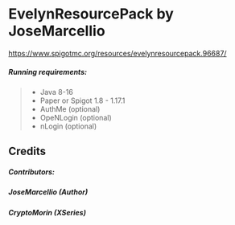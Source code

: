 # EvelynResourcePack by JoseMarcellio
https://www.spigotmc.org/resources/evelynresourcepack.96687/


##### Running requirements:
>- Java 8-16
>- Paper or Spigot 1.8 - 1.17.1<br>
>- AuthMe (optional)
>- OpeNLogin (optional)
>- nLogin (optional)

## Credits

##### Contributors:

##### JoseMarcellio (Author)
##### CryptoMorin (XSeries)
